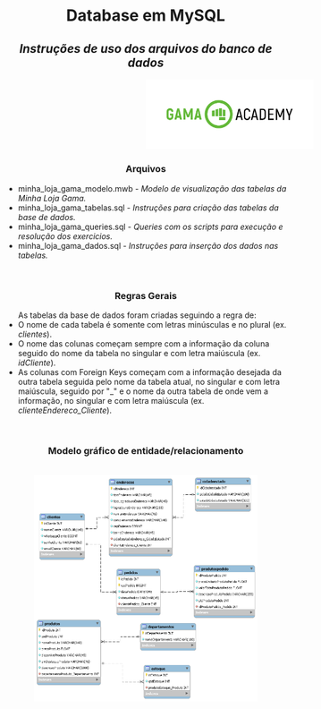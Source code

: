 <h1 align='center'>Database em MySQL</h1>
 <h2 align='center'> <i>Instruções de uso dos arquivos do banco de dados</i></h2>
<div align='center'>
<img src='https://raw.githubusercontent.com/DanielObara/Gama-Academy-Challenge01/master/.github/logo.png' width='300' style='margin-left:50%'>
</div>

<h3 align='center'>Arquivos</h3>
<div align='left'>
<ul>
<li>minha_loja_gama_modelo.mwb - <i>Modelo de visualização das tabelas da Minha Loja Gama. </i></li>
<li>minha_loja_gama_tabelas.sql - <i>Instruções para criação das tabelas da base de dados. </i></li>
<li>minha_loja_gama_queries.sql - <i>Queries com os scripts para execução e resolução dos exercicios.</i></li>
<li>minha_loja_gama_dados.sql - <i>Instruções para inserção dos dados nas tabelas.</i></li>
</ul>
<br>
<h3 align='center'>Regras Gerais</h3>
<div align='left'>
<ul>
As tabelas da base de dados foram criadas seguindo a regra de:
<li> O nome de cada tabela é somente com letras minúsculas e no plural (ex. <i>clientes</i>). </li>
<li> O nome das colunas começam sempre com a informação da coluna seguido do nome da tabela no singular e com letra maiúscula (ex. <i>idCliente</i>). </li>
<li> As colunas com Foreign Keys começam com a informação desejada da outra tabela seguida pelo nome da tabela atual, no singular e com letra maiúscula, seguido por "_" e o nome da outra tabela de onde vem a informação, no singular e com letra maiúscula (ex. <i>clienteEndereco_Cliente</i>). </li>
</ul>
</div>
<br>
<div align='center'>
<h3 > Modelo gráfico de entidade/relacionamento </h3>
<br>
<img src='./imagens/minha_loja_gama_modelo.png' style='width:400px'>
</div>